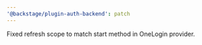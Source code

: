 ```yaml
---
'@backstage/plugin-auth-backend': patch
---
```


Fixed refresh scope to match start method in OneLogin provider.
